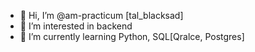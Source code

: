 - 👋 Hi, I’m @am-practicum [tal_blacksad]
- 👀 I’m interested in backend
- 🌱 I’m currently learning Python, SQL[Qralce, Postgres]


<!---
am-practicum/am-practicum is a ✨ special ✨ repository because its `README.md` (this file) appears on your GitHub profile.
You can click the Preview link to take a look at your changes.
--->
